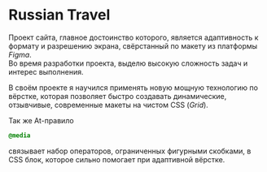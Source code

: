 # Russian Travel  
  
Проект сайта, главное достоинство которого, является адаптивность к формату и разрешению экрана, свёрстанный по макету из платформы *Figma*.  
Во время разработки проекта, выделю высокую сложность задач и интерес выполнения.  
  
В своём проекте я научился применять новую мощную технологию по вёрстке, которая позволяет быстро создавать динамические, отзывчивые, современные макеты на чистом CSS (*Grid*).  
  
Так же At-правило  
```css
@media 
``` 
связывает набор операторов, ограниченных фигурными скобками, в CSS блок, которое сильно помогает при адаптивной вёрстке.







